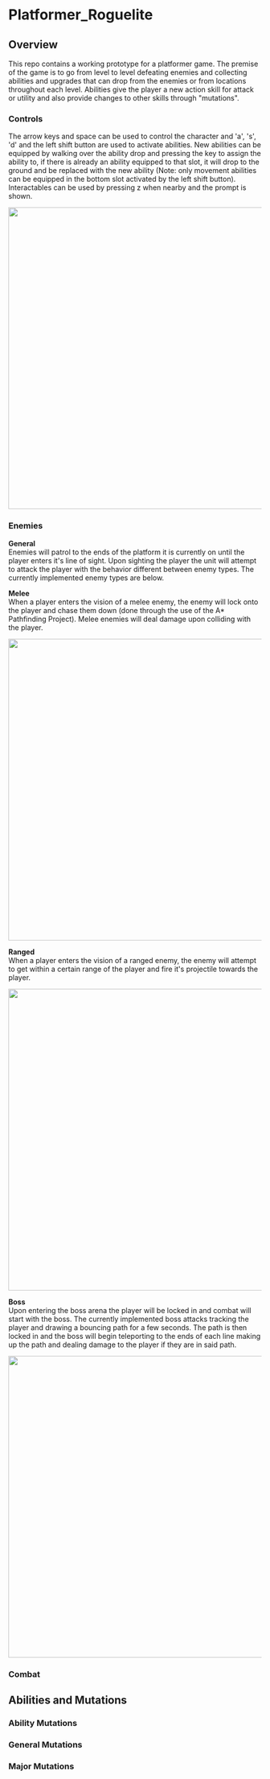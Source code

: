 # Platformer_Roguelite

## Overview
This repo contains a working prototype for a platformer game. The premise of the game is to go from level to level defeating enemies and collecting 
abilities and upgrades that can drop from the enemies or from locations throughout each level. Abilities give the player a new action skill for 
attack or utility and also provide changes to other skills through "mutations". 

### Controls
The arrow keys and space can be used to control the character and 'a', 's', 'd' and the left shift button are used to activate abilities. New abilities 
can be equipped by walking over the ability drop and pressing the key to assign the ability to, if there is already an ability equipped to that slot, 
it will drop to the ground and be replaced with the new ability (Note: only movement abilities can be equipped in the bottom slot activated by the left shift button).
Interactables can be used by pressing z when nearby and the prompt is shown.  

<img src="Readme/controls.gif" width = "600">  

### Enemies  
**General**  
Enemies will patrol to the ends of the platform it is currently on until the player enters it's line of sight. Upon sighting the player the unit will attempt to attack 
the player with the behavior different between enemy types. The currently implemented enemy types are below.  

**Melee**  
When a player enters the vision of a melee enemy, the enemy will lock onto the player and chase them down (done through the use of the A* Pathfinding Project). Melee enemies 
will deal damage upon colliding with the player.

<img src="Readme/enemies_melee.gif" width = "600">  

**Ranged**  
When a player enters the vision of a ranged enemy, the enemy will attempt to get within a certain range of the player and fire it's projectile towards the player.

<img src="Readme/enemies_ranged.gif" width = "600">  

**Boss**  
Upon entering the boss arena the player will be locked in and combat will start with the boss. The currently implemented boss attacks tracking the player and drawing a 
bouncing path for a few seconds. The path is then locked in and the boss will begin teleporting to the ends of each line making up the path and dealing damage to the player if 
they are in said path.

<img src="Readme/enemies_boss.gif" width = "600">  

### Combat

## Abilities and Mutations

### Ability Mutations

### General Mutations

### Major Mutations
